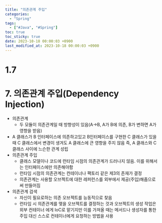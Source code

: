 ```yaml
---
title: "의존관계 주입"
categories:
  - "Spring"
tags:
  - ["#Java", "#Spring"]
toc: true
toc_sticky: true
date: 2023-10-18 00:00:03 +0900
last_modified_at: 2023-10-18 00:00:03 +0900
---
```

# 1.7

# 7. 의존관계 주입(Dependency Injection)

- 의존관계
    - 두 모듈이 의존관계일 때 방향성이 있음(A→B, A가 B에 의존, B가 변하면 A가 영향을 받음)
- A 클래스가 B 인터페이스에 의존하고있고 B인터페이스를 구현한 C 클래스가 있을 때 C 클래스에서 변경이 생겨도 A 클래스에 큰 영향을 주지 않음 즉, A 클래스와 C 클래스 사이에 느슨한 관계 성립
- 의존관계 주입
    - 클래스 모델이나 코드에 런타임 시점의 의존관계가 드러나지 않음. 이를 위해서는 인터페이스에만 의존해야함
    - 런타임 시점의 의존관계는 컨테이너나 팩토리 같은 제3의 존재가 결정
    - 의존관계는 사용할 오브젝트에 대한 레퍼런스를 외부에서 제공(주입)해줌으로써 만들어짐
- 의존관계 검색
    - 자신이 필요로하는 의존 오브젝트를 능동적으로 찾음
    - 런타임 시 의존관계를 맺을 오브젝트를 결정하는 것과 오브젝트의 생성 작업은 외부 컨테이너 에게 IoC로 맡기지만 이를 가져올 때는 메서드나 생성자를 통한 주입 대신 스스로 컨테이너에게 요청하는 방법을 사용